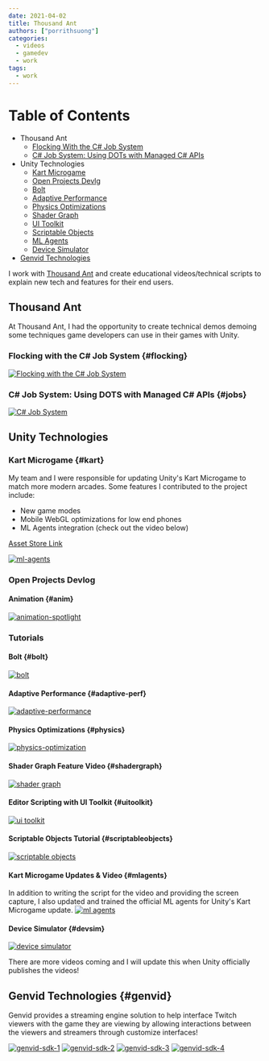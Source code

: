 ```yaml
---
date: 2021-04-02  
title: Thousand Ant 
authors: ["porrithsuong"]
categories:
  - videos
  - gamedev
  - work
tags:
  - work
---
```


# Table of Contents
  * Thousand Ant
    * [Flocking With the C# Job System](#flocking)
    * [C# Job System: Using DOTs with Managed C# APIs](#jobs)
  * Unity Technologies
    * [Kart Microgame](#kart)
    * [Open Projects Devlg](#anim)
    * [Bolt](#bolt)
    * [Adaptive Performance](#adaptive-perf)
    * [Physics Optimizations](#physics)
    * [Shader Graph](#shadergraph)
    * [UI Toolkit](#uitoolkit)
    * [Scriptable Objects](#scriptableobjects)
    * [ML Agents](#mlagents)
    * [Device Simulator](#devsim)
  * [Genvid Technologies](#genvid)


I work with [Thousand Ant](http://thousandant.com/) and create educational videos/technical scripts to explain new tech 
and features for their end users.

## Thousand Ant
At Thousand Ant, I had the opportunity to create technical demos demoing some techniques game developers 
can use in their games with Unity.

### Flocking with the C# Job System {#flocking}
[![Flocking with the C# Job System](https://img.youtube.com/vi/KJZoSV-JX5I/0.jpg)](https://www.youtube.com/watch?v=KJZoSV-JX5I "Flocking")

### C# Job System: Using DOTS with Managed C# APIs {#jobs}
[![C# Job System](https://img.youtube.com/vi/tlG0DAXF09U/0.jpg)](https://www.youtube.com/watch?v=tlG0DAXF09U "Managed API")

## Unity Technologies

### Kart Microgame {#kart}
My team and I were responsible for updating Unity's Kart Microgame to match more modern arcades. Some features I contributed to 
the project include:

* New game modes
* Mobile WebGL optimizations for low end phones
* ML Agents integration (check out the video below)

[Asset Store Link](https://assetstore.unity.com/packages/templates/karting-microgame-150956)

[![ml-agents](https://img.youtube.com/vi/gYwWolRFt98/0.jpg)](https://www.youtube.com/watch?v=gYwWolRFt98 "ML Agents")

### Open Projects Devlog

#### Animation {#anim}
[![animation-spotlight](https://img.youtube.com/vi/BenowRsc4BY/0.jpg)](https://www.youtube.com/watch?v=BenowRsc4BY "Open Projects Animations")

### Tutorials

#### Bolt {#bolt}
[![bolt](https://img.youtube.com/vi/aQceChK-kC4/0.jpg)](https://www.youtube.com/watch?v=aQceChK-kC4 "Bolt")

#### Adaptive Performance {#adaptive-perf}
[![adaptive-performance](https://img.youtube.com/vi/d5O4Uw6gPBI/0.jpg)](https://www.youtube.com/watch?v=d5O4Uw6gPBI "Adaptive Performance")

#### Physics Optimizations {#physics}
[![physics-optimization](https://img.youtube.com/vi/pTz3LMQpvfA/0.jpg)](https://www.youtube.com/watch?v=pTz3LMQpvfA "Physics Optimizations")

#### Shader Graph Feature Video {#shadergraph}
[![shader graph](https://img.youtube.com/vi/-QcwEYOHt2I/0.jpg)](https://www.youtube.com/watch?v=-QcwEYOHt2I "Shader Graph 10")

#### Editor Scripting with UI Toolkit {#uitoolkit}
[![ui toolkit](https://img.youtube.com/vi/mTjYA3gC1hA/0.jpg)](https://www.youtube.com/watch?v=mTjYA3gC1hA "UI Toolkit")

#### Scriptable Objects Tutorial {#scriptableobjects}
[![scriptable objects](https://img.youtube.com/vi/PVOVIxNxxeQ/0.jpg)](https://www.youtube.com/watch?v=PVOVIxNxxeQ "Scriptable Objects" )

#### Kart Microgame Updates & Video {#mlagents}
In addition to writing the script for the video and providing the screen capture, I also updated and trained the official 
ML agents for Unity's Kart Microgame update.
[![ml agents](https://img.youtube.com/vi/gYwWolRFt98/0.jpg)](https://www.youtube.com/watch?v=gYwWolRFt98 "ML Agents")

#### Device Simulator {#devsim}
[![device simulator](http://img.youtube.com/vi/uokF9CmUs9c/0.jpg)](https://www.youtube.com/watch?v=uokF9CmUs9c "Device Simulator")

There are more videos coming and I will update this when Unity officially publishes the videos!

## Genvid Technologies {#genvid}
Genvid provides a streaming engine solution to help interface Twitch viewers with the game they are viewing by allowing 
interactions between the viewers and streamers through customize interfaces!

[![genvid-sdk-1](http://img.youtube.com/vi/yfI6txN0l3A/0.jpg)](http://www.youtube.com/watch?v=yfI6txN0l3A "Genvid SDK Pt. 1")
[![genvid-sdk-2](http://img.youtube.com/vi/q9_3O7dCPOg/0.jpg)](http://www.youtube.com/watch?v=q9_3O7dCPOg "Genvid SDK Pt. 2")
[![genvid-sdk-3](http://img.youtube.com/vi/liUBiHi1N8M/0.jpg)](http://www.youtube.com/watch?v=liUBiHi1N8M "Genvid SDK Pt. 3")
[![genvid-sdk-4](http://img.youtube.com/vi/1pFk7Havww0/0.jpg)](http://www.youtube.com/watch?v=1pFk7Havww0 "Genvid SDK Pt. 4")
